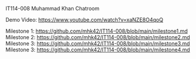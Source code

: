IT114-008
Muhammad Khan
Chatroom

Demo Video: https://www.youtube.com/watch?v=xaNZE8O4qoQ

Milestone 1: https://github.com/mhk42/IT114-008/blob/main/milestone1.md
Milestone 2: https://github.com/mhk42/IT114-008/blob/main/milestone2.md
Milestone 3: https://github.com/mhk42/IT114-008/blob/main/milestone3.md
Milestone 3: https://github.com/mhk42/IT114-008/blob/main/milestone4.md
